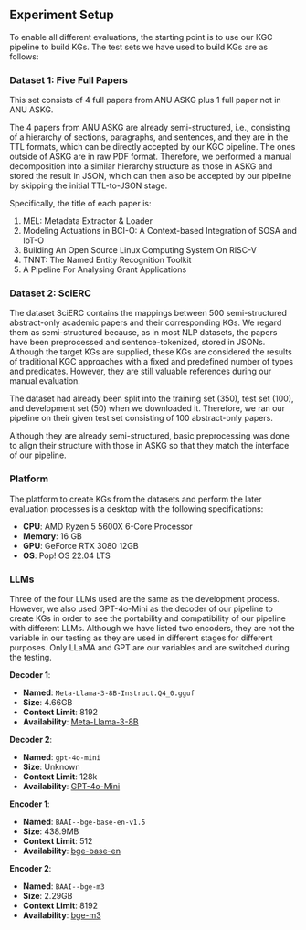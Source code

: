 ## Experiment Setup

To enable all different evaluations, the starting point is to use our KGC pipeline to build KGs. The test sets we have used to build KGs are as follows:

### Dataset 1: Five Full Papers

This set consists of 4 full papers from ANU ASKG plus 1 full paper not in ANU ASKG.

The 4 papers from ANU ASKG are already semi-structured, i.e., consisting of a hierarchy of sections, paragraphs, and sentences, and they are in the TTL formats, which can be directly accepted by our KGC pipeline. The ones outside of ASKG are in raw PDF format. Therefore, we performed a manual decomposition into a similar hierarchy structure as those in ASKG and stored the result in JSON, which can then also be accepted by our pipeline by skipping the initial TTL-to-JSON stage.

Specifically, the title of each paper is:

1. MEL: Metadata Extractor & Loader  
2. Modeling Actuations in BCI-O: A Context-based Integration of SOSA and IoT-O  
3. Building An Open Source Linux Computing System On RISC-V  
4. TNNT: The Named Entity Recognition Toolkit  
5. A Pipeline For Analysing Grant Applications  

### Dataset 2: SciERC

The dataset SciERC contains the mappings between 500 semi-structured abstract-only academic papers and their corresponding KGs. We regard them as semi-structured because, as in most NLP datasets, the papers have been preprocessed and sentence-tokenized, stored in JSONs. Although the target KGs are supplied, these KGs are considered the results of traditional KGC approaches with a fixed and predefined number of types and predicates. However, they are still valuable references during our manual evaluation.

The dataset had already been split into the training set (350), test set (100), and development set (50) when we downloaded it. Therefore, we ran our pipeline on their given test set consisting of 100 abstract-only papers.

Although they are already semi-structured, basic preprocessing was done to align their structure with those in ASKG so that they match the interface of our pipeline.

### Platform

The platform to create KGs from the datasets and perform the later evaluation processes is a desktop with the following specifications:

- **CPU**: AMD Ryzen 5 5600X 6-Core Processor  
- **Memory**: 16 GB  
- **GPU**: GeForce RTX 3080 12GB  
- **OS**: Pop! OS 22.04 LTS  

### LLMs

Three of the four LLMs used are the same as the development process. However, we also used GPT-4o-Mini as the decoder of our pipeline to create KGs in order to see the portability and compatibility of our pipeline with different LLMs. Although we have listed two encoders, they are not the variable in our testing as they are used in different stages for different purposes. Only LLaMA and GPT are our variables and are switched during the testing.

**Decoder 1**:

- **Named**: `Meta-Llama-3-8B-Instruct.Q4_0.gguf`  
- **Size**: 4.66GB  
- **Context Limit**: 8192  
- **Availability**: [Meta-Llama-3-8B](https://huggingface.co/QuantFactory/Meta-Llama-3-8B-Instruct-GGUF/tree/main)  

**Decoder 2**:

- **Named**: `gpt-4o-mini`  
- **Size**: Unknown  
- **Context Limit**: 128k  
- **Availability**: [GPT-4o-Mini](https://platform.openai.com/docs/models/o1)  

**Encoder 1**:

- **Named**: `BAAI--bge-base-en-v1.5`  
- **Size**: 438.9MB  
- **Context Limit**: 512  
- **Availability**: [bge-base-en](https://huggingface.co/BAAI/bge-base-en)  

**Encoder 2**:

- **Named**: `BAAI--bge-m3`  
- **Size**: 2.29GB  
- **Context Limit**: 8192  
- **Availability**: [bge-m3](https://huggingface.co/BAAI/bge-m3) 

